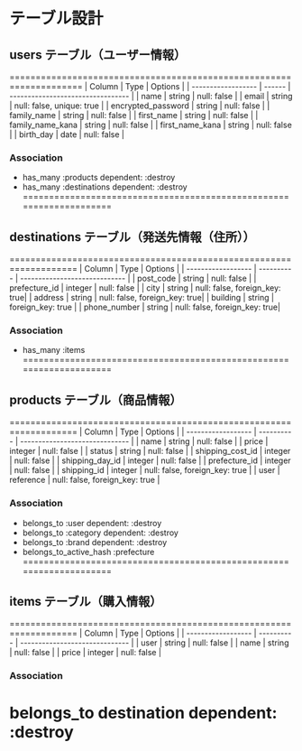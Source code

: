 # テーブル設計

## users テーブル（ユーザー情報）
====================================================================
| Column             | Type   | Options                           | 
| ------------------ | ------ | --------------------------------- |
| name               | string | null: false                       |
| email              | string | null: false, unique: true         |
| encrypted_password | string | null: false                       |
| family_name        | string | null: false                       |
| first_name         | string | null: false                       |
| family_name_kana   | string | null: false                       |
| first_name_kana    | string | null: false                       |
| birth_day          | date   | null: false                       |
### Association
- has_many :products dependent: :destroy
- has_many :destinations dependent: :destroy
====================================================================

##  destinations テーブル（発送先情報（住所））
===================================================================
| Column             | Type       | Options                       | 
| ------------------ | ---------- | ----------------------------- | 
| post_code          | string     | null: false                   |
| prefecture_id      | integer    | null: false                   |
| city               | string     | null: false, foreign_key: true|
| address            | string     | null: false, foreign_key: true|
| building           | string     | foreign_key: true             |
| phone_number       | string     | null: false, foreign_key: true|
### Association
- has_many :items 
====================================================================



## products テーブル（商品情報）
===================================================================
| Column             | Type       | Options                        |
| ------------------ | ---------- | ------------------------------ |
| name               | string     | null: false                    |
| price              | integer    | null: false                    |
| status             | string     | null: false                    |
| shipping_cost_id   | integer    | null: false                    |
| shipping_day_id    | integer    | null: false                    |
| prefecture_id      | integer    | null: false                    |
| shipping_id        | integer    | null: false, foreign_key: true |
| user               | reference  | null: false, foreign_key: true |
### Association
- belongs_to :user dependent: :destroy
- belongs_to :category dependent: :destroy
- belongs_to :brand dependent: :destroy
- belongs_to_active_hash :prefecture
====================================================================

## items テーブル（購入情報）
===================================================================
| Column             | Type       | Options                        |
| ------------------ | ---------- | ------------------------------ |
| user               | string     | null: false                    |
| name               | string     | null: false                    |
| price              | integer    | null: false                    |
### Association
belongs_to destination dependent: :destroy
====================================================================